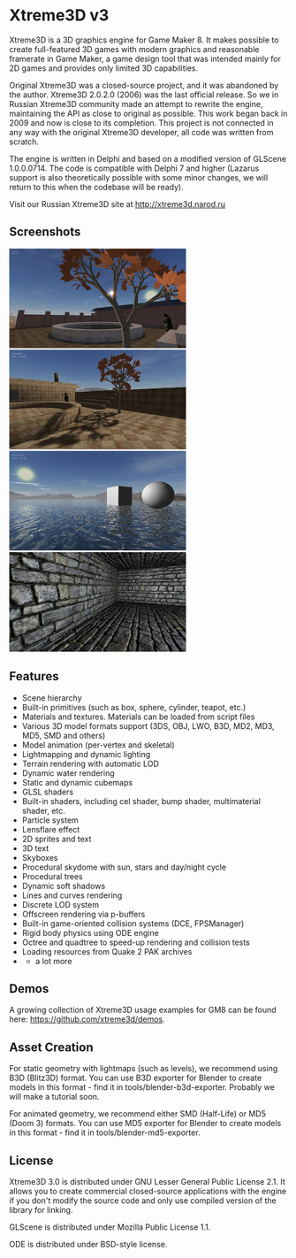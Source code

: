 Xtreme3D v3
===========
Xtreme3D is a 3D graphics engine for Game Maker 8. It makes possible to create full-featured 3D games with modern graphics and reasonable framerate in Game Maker, a game design tool that was intended mainly for 2D games and provides only limited 3D capabilities.

Original Xtreme3D was a closed-source project, and it was abandoned by the author. Xtreme3D 2.0.2.0 (2006) was the last official release. So we in Russian Xtreme3D community made an attempt to rewrite the engine, maintaining the API as close to original as possible. This work began back in 2009 and now is close to its completion. This project is not connected in any way with the original Xtreme3D developer, all code was written from scratch.

The engine is written in Delphi and based on a modified version of GLScene 1.0.0.0714. The code is compatible with Delphi 7 and higher (Lazarus support is also theoretically possible with some minor changes, we will return to this when the codebase will be ready).

Visit our Russian Xtreme3D site at http://xtreme3d.narod.ru

Screenshots
-----------
[![Screenshot3](/screenshots/003-thumb.jpg)](/screenshots/003.jpg)
[![Screenshot1](/screenshots/008-thumb.jpg)](/screenshots/008.jpg)
[![Screenshot4](/screenshots/005-thumb.jpg)](/screenshots/005.jpg)
[![Screenshot4](/screenshots/006-thumb.jpg)](/screenshots/006.jpg)

Features
--------
* Scene hierarchy
* Built-in primitives (such as box, sphere, cylinder, teapot, etc.)
* Materials and textures. Materials can be loaded from script files
* Various 3D model formats support (3DS, OBJ, LWO, B3D, MD2, MD3, MD5, SMD and others)
* Model animation (per-vertex and skeletal)
* Lightmapping and dynamic lighting
* Terrain rendering with automatic LOD
* Dynamic water rendering
* Static and dynamic cubemaps
* GLSL shaders
* Built-in shaders, including cel shader, bump shader, multimaterial shader, etc.
* Particle system
* Lensflare effect
* 2D sprites and text
* 3D text
* Skyboxes
* Procedural skydome with sun, stars and day/night cycle
* Procedural trees
* Dynamic soft shadows
* Lines and curves rendering
* Discrete LOD system
* Offscreen rendering via p-buffers
* Built-in game-oriented collision systems (DCE, FPSManager)
* Rigid body physics using ODE engine
* Octree and quadtree to speed-up rendering and collision tests
* Loading resources from Quake 2 PAK archives
* + a lot more

Demos
-----
A growing collection of Xtreme3D usage examples for GM8 can be found here: https://github.com/xtreme3d/demos.

Asset Creation
--------------
For static geometry with lightmaps (such as levels), we recommend using B3D (Blitz3D) format. You can use B3D exporter for Blender to create models in this format - find it in tools/blender-b3d-exporter. Probably we will make a tutorial soon.

For animated geometry, we recommend either SMD (Half-Life) or MD5 (Doom 3) formats. You can use MD5 exporter for Blender to create models in this format - find it in tools/blender-md5-exporter.

License
-------
Xtreme3D 3.0 is distributed under GNU Lesser General Public License 2.1. It allows you to create commercial closed-source applications with the engine if you don't modify the source code and only use compiled version of the library for linking.

GLScene is distributed under Mozilla Public License 1.1. 

ODE is distributed under BSD-style license. 
